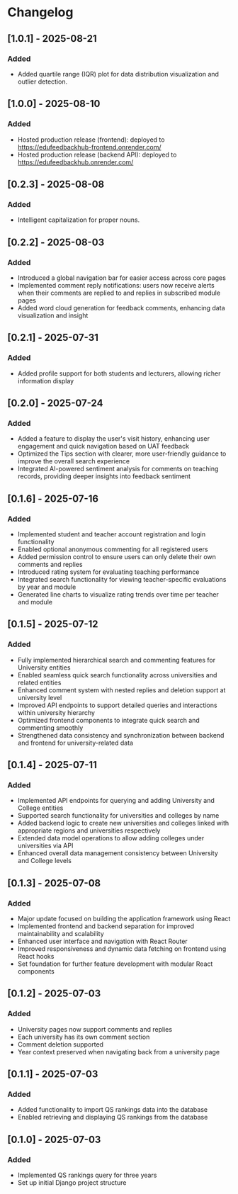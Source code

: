 # Changelog

## [1.0.1] - 2025-08-21

### Added

- Added quartile range (IQR) plot for data distribution visualization and outlier detection.

## [1.0.0] - 2025-08-10

### Added

- Hosted production release (frontend): deployed to https://edufeedbackhub-frontend.onrender.com/
- Hosted production release (backend API): deployed to https://edufeedbackhub.onrender.com/

## [0.2.3] - 2025-08-08

### Added

- Intelligent capitalization for proper nouns.

## [0.2.2] - 2025-08-03

### Added

- Introduced a global navigation bar for easier access across core pages
- Implemented comment reply notifications: users now receive alerts when their comments are replied to and
  replies in subscribed module pages
- Added word cloud generation for feedback comments, enhancing data visualization and insight

## [0.2.1] - 2025-07-31

### Added

- Added profile support for both students and lecturers, allowing richer information display

## [0.2.0] - 2025-07-24

### Added

- Added a feature to display the user's visit history, enhancing user engagement and quick navigation based on UAT
  feedback
- Optimized the Tips section with clearer, more user-friendly guidance to improve the overall search experience
- Integrated AI-powered sentiment analysis for comments on teaching records, providing deeper insights into feedback
  sentiment

## [0.1.6] - 2025-07-16

### Added

- Implemented student and teacher account registration and login functionality
- Enabled optional anonymous commenting for all registered users
- Added permission control to ensure users can only delete their own comments and replies
- Introduced rating system for evaluating teaching performance
- Integrated search functionality for viewing teacher-specific evaluations by year and module
- Generated line charts to visualize rating trends over time per teacher and module

## [0.1.5] - 2025-07-12

### Added

- Fully implemented hierarchical search and commenting features for University entities
- Enabled seamless quick search functionality across universities and related entities
- Enhanced comment system with nested replies and deletion support at university level
- Improved API endpoints to support detailed queries and interactions within university hierarchy
- Optimized frontend components to integrate quick search and commenting smoothly
- Strengthened data consistency and synchronization between backend and frontend for university-related data

## [0.1.4] - 2025-07-11

### Added

- Implemented API endpoints for querying and adding University and College entities
- Supported search functionality for universities and colleges by name
- Added backend logic to create new universities and colleges linked with appropriate regions and universities
  respectively
- Extended data model operations to allow adding colleges under universities via API
- Enhanced overall data management consistency between University and College levels

## [0.1.3] - 2025-07-08

### Added

- Major update focused on building the application framework using React
- Implemented frontend and backend separation for improved maintainability and scalability
- Enhanced user interface and navigation with React Router
- Improved responsiveness and dynamic data fetching on frontend using React hooks
- Set foundation for further feature development with modular React components

## [0.1.2] - 2025-07-03

### Added

- University pages now support comments and replies
- Each university has its own comment section
- Comment deletion supported
- Year context preserved when navigating back from a university page

## [0.1.1] - 2025-07-03

### Added

- Added functionality to import QS rankings data into the database
- Enabled retrieving and displaying QS rankings from the database

## [0.1.0] - 2025-07-03

### Added

- Implemented QS rankings query for three years
- Set up initial Django project structure

